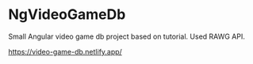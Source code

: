 # NgVideoGameDb

Small Angular video game db project based on tutorial. Used RAWG API. 

https://video-game-db.netlify.app/
